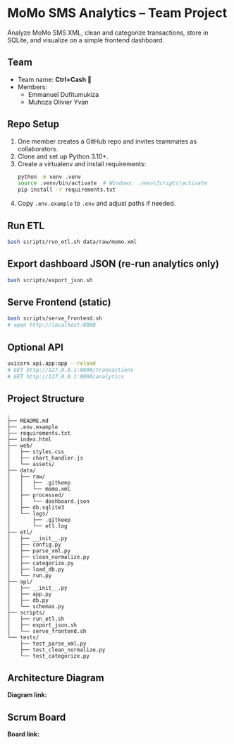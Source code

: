 # MoMo SMS Analytics – Team Project

Analyze MoMo SMS XML, clean and categorize transactions, store in SQLite, and visualize on a simple frontend dashboard.

## Team  
- Team name: **Ctrl+Cash 💸**  
- Members:  
  - Emmanuel Dufitumukiza  
  - Muhoza Olivier Yvan

## Repo Setup
1. One member creates a GitHub repo and invites teammates as collaborators.
2. Clone and set up Python 3.10+.
3. Create a virtualenv and install requirements:
   ```bash
   python -m venv .venv
   source .venv/bin/activate  # Windows: .venv\Scripts\activate
   pip install -r requirements.txt
   ```
4. Copy `.env.example` to `.env` and adjust paths if needed.

## Run ETL
```bash
bash scripts/run_etl.sh data/raw/momo.xml
```

## Export dashboard JSON (re-run analytics only)
```bash
bash scripts/export_json.sh
```

## Serve Frontend (static)
```bash
bash scripts/serve_frontend.sh
# open http://localhost:8000
```

## Optional API
```bash
uvicorn api.app:app --reload
# GET http://127.0.0.1:8000/transactions
# GET http://127.0.0.1:8000/analytics
```

## Project Structure
```
.
├── README.md
├── .env.example
├── requirements.txt
├── index.html
├── web/
│   ├── styles.css
│   ├── chart_handler.js
│   └── assets/
├── data/
│   ├── raw/
│   │   ├── .gitkeep
│   │   └── momo.xml
│   ├── processed/
│   │   └── dashboard.json
│   ├── db.sqlite3
│   └── logs/
│       ├── .gitkeep
│       └── etl.log
├── etl/
│   ├── __init__.py
│   ├── config.py
│   ├── parse_xml.py
│   ├── clean_normalize.py
│   ├── categorize.py
│   ├── load_db.py
│   └── run.py
├── api/
│   ├── __init__.py
│   ├── app.py
│   ├── db.py
│   └── schemas.py
├── scripts/
│   ├── run_etl.sh
│   ├── export_json.sh
│   └── serve_frontend.sh
└── tests/
    ├── test_parse_xml.py
    ├── test_clean_normalize.py
    └── test_categorize.py
```

## Architecture Diagram
**Diagram link:** <add-your-diagram-link>

## Scrum Board
**Board link:** <add-your-board-link>